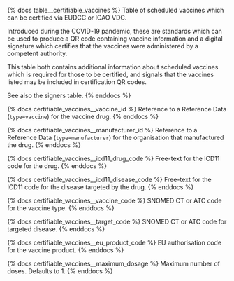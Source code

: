 {% docs table__certifiable_vaccines %}
Table of scheduled vaccines which can be certified via EUDCC or ICAO VDC.

Introduced during the COVID-19 pandemic, these are standards which can be
used to produce a QR code containing vaccine information and a digital signature
which certifies that the vaccines were administered by a competent authority.

This table both contains additional information about scheduled vaccines which is
required for those to be certified, and signals that the vaccines listed may be
included in certification QR codes.

See also the signers table.
{% enddocs %}

{% docs certifiable_vaccines__vaccine_id %}
Reference to a Reference Data (`type=vaccine`) for the vaccine drug.
{% enddocs %}

{% docs certifiable_vaccines__manufacturer_id %}
Reference to a Reference Data (`type=manufacturer`) for the organisation that manufactured the drug.
{% enddocs %}

{% docs certifiable_vaccines__icd11_drug_code %}
Free-text for the ICD11 code for the drug.
{% enddocs %}

{% docs certifiable_vaccines__icd11_disease_code %}
Free-text for the ICD11 code for the disease targeted by the drug.
{% enddocs %}

{% docs certifiable_vaccines__vaccine_code %}
SNOMED CT or ATC code for the vaccine type.
{% enddocs %}

{% docs certifiable_vaccines__target_code %}
SNOMED CT or ATC code for targeted disease.
{% enddocs %}

{% docs certifiable_vaccines__eu_product_code %}
EU authorisation code for the vaccine product.
{% enddocs %}

{% docs certifiable_vaccines__maximum_dosage %}
Maximum number of doses. Defaults to 1.
{% enddocs %}
